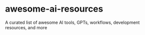 # awesome-ai-resources
A curated list of awesome AI tools, GPTs, workflows, development resources, and more

